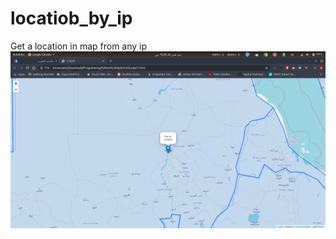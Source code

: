 # locatiob_by_ip
Get a location in map from  any ip
![location](Screenshot%20from%202020-02-22%2010-38-54.png)
